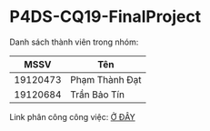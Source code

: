 # P4DS-CQ19-FinalProject

Danh sách thành viên trong nhóm:

| MSSV | Tên |
| - | - |
| 19120473 | Phạm Thành Đạt |
| 19120684 | Trần Bảo Tín |

Link phân công công việc: <a href='https://docs.google.com/spreadsheets/d/1NN6jiHf6brtwZotZG_DtuIfzV0cHqAMhDPjVd1I06z8/edit#gid=0'>Ở ĐÂY</a>
